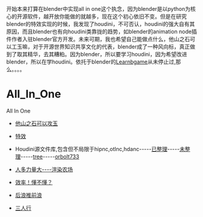 开始本来打算在blender中实现all in one这个执念，因为blender是以python为核心的开源软件，越开放你能做的就越多，现在这个初心依旧不变。但是在研究blender的特效实现的时候，我发现了houdini，不可否认，houdini的强大自有其原因，而且blender也有向houdini类靠拢的趋势，如blender的animation node插件作者入驻blender官方开发。未来可期，我也希望自己能做点什么，他山之石可以工玉嘛，对于开源世界知识共享文化的代表，blender成了一种风向标，真正做到了取其精华，去其糟粕。因为blender，所以要学习houdini，因为希望改进blender，所以在学houdini。依托于blender的[Learnbgame](https://github.com/BlenderCN/Learnbgame)从未停止过,那么。。。。

# All_In_One
All In One

* [他山之石可以攻玉](https://github.com/FofightFong/All_In_One/blob/master/learnrut/README.md)

* [特效](https://github.com/FofightFong/All_In_One/blob/master/special_effects/README.md)

* Houdini源文件库,包含但不局限于hipnc,otlnc,hdanc-----[已整理](https://github.com/BlenderCN/Learnbgame/blob/master/LearnruT/houdini_poqbdb.md)-----[未整理](https://github.com/all-in-one-of)-----[tree](https://github.com/FofightFong/All_In_One/tree/master/houdini_assets)-----[orbolt733](https://www.orbolt.com/search/?search_ui=NONE&sort=-date)

* [人多力量大----渲染农场](https://github.com/FofightFong/All_In_One/blob/master/render_farm)

* [效率！懂不懂？](https://github.com/FofightFong/All_In_One/blob/master/efficiency)

* [后浪推前浪](https://github.com/FofightFong/All_In_One/blob/master/learnrut/update.md)

* [三人行](other_person)

